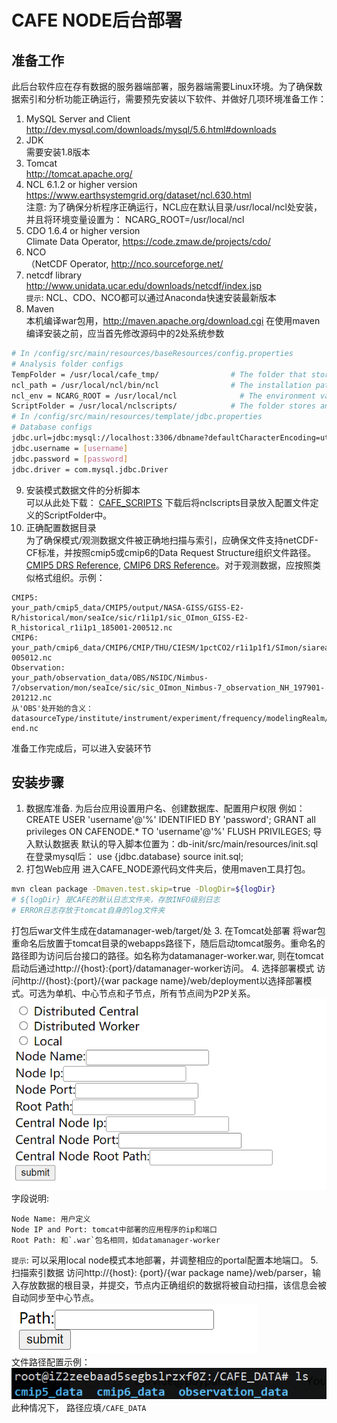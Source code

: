 # CAFE NODE后台部署
## 准备工作
此后台软件应在存有数据的服务器端部署，服务器端需要Linux环境。为了确保数据索引和分析功能正确运行，需要预先安装以下软件、并做好几项环境准备工作：
1. MySQL Server and Client  
http://dev.mysql.com/downloads/mysql/5.6.html#downloads
2. JDK  
需要安装1.8版本
3. Tomcat  
http://tomcat.apache.org/
4. NCL 6.1.2 or higher version  
https://www.earthsystemgrid.org/dataset/ncl.630.html    
注意: 为了确保分析程序正确运行，NCL应在默认目录/usr/local/ncl处安装，并且将环境变量设置为： NCARG_ROOT=/usr/local/ncl 
5. CDO 1.6.4 or higher version  
Climate Data Operator, https://code.zmaw.de/projects/cdo/    
6. NCO  
（NetCDF Operator, http://nco.sourceforge.net/     
7. netcdf library  
http://www.unidata.ucar.edu/downloads/netcdf/index.jsp  
`提示`: NCL、CDO、NCO都可以通过Anaconda快速安装最新版本
8. Maven  
本机编译war包用，http://maven.apache.org/download.cgi
在使用maven编译安装之前，应当首先修改源码中的2处系统参数
```Bash 
# In /config/src/main/resources/baseResources/config.properties
# Analysis folder configs
TempFolder = /usr/local/cafe_tmp/                # The folder that stores temporary files
ncl_path = /usr/local/ncl/bin/ncl                # The installation path of NCL
ncl_env = NCARG_ROOT = /usr/local/ncl              # The environment variable of NCL
ScriptFolder = /usr/local/nclscripts/            # The folder stores analytic scripts
# In /config/src/main/resources/template/jdbc.properties
# Database configs
jdbc.url=jdbc:mysql://localhost:3306/dbname?defaultCharacterEncoding=utf-8&autoReconnect=true&failOverReadOnly=false&maxReconnects=2
jdbc.username = [username]
jdbc.password = [password]
jdbc.driver = com.mysql.jdbc.Driver
```
9. 安装模式数据文件的分析脚本  
可以从此处下载：
[CAFE_SCRIPTS](https://github.com/THU-EarthInformationScienceLab/CAFE_SCRIPTS) 
下载后将nclscripts目录放入配置文件定义的ScriptFolder中。
10. 正确配置数据目录  
为了确保模式/观测数据文件被正确地扫描与索引，应确保文件支持netCDF-CF标准，并按照cmip5或cmip6的Data Request Structure组织文件路径。[CMIP5 DRS Reference](https://pcmdi.llnl.gov/mips/cmip5/docs/cmip5_data_reference_syntax_v0-19_clean.pdf?id=26), [CMIP6 DRS Reference](https://docs.google.com/document/d/1h0r8RZr_f3-8egBMMh7aqLwy3snpD6_MrDz1q8n5XUk)。对于观测数据，应按照类似格式组织。示例：  
```text
CMIP5: 
your_path/cmip5_data/CMIP5/output/NASA-GISS/GISS-E2-R/historical/mon/seaIce/sic/r1i1p1/sic_OImon_GISS-E2-R_historical_r1i1p1_185001-200512.nc
CMIP6: 
your_path/cmip6_data/CMIP6/CMIP/THU/CIESM/1pctCO2/r1i1p1f1/SImon/siareas/gn/v20200107/siareas_SImon_CIESM_1pctCO2_r1i1p1f1_gn_000101-005012.nc
Observation: 
your_path/observation_data/OBS/NSIDC/Nimbus-7/observation/mon/seaIce/sic/sic_OImon_Nimbus-7_observation_NH_197901-201212.nc
从'OBS'处开始的含义： datasourceType/institute/instrument/experiment/frequency/modelingRealm/variableName/variableName_mipTable_instrument_experiment_geographicalInfo_start-end.nc
```
准备工作完成后，可以进入安装环节
## 安装步骤
1. 数据库准备. 
为后台应用设置用户名、创建数据库、配置用户权限
例如：
CREATE USER 'username'@'%' IDENTIFIED BY 'password';
GRANT all privileges ON CAFENODE.* TO 'username'@'%'
FLUSH PRIVILEGES;
导入默认数据表
默认的导入脚本位置为：db-init/src/main/resources/init.sql
在登录mysql后：
use {jdbc.database}
source init.sql;
2. 打包Web应用
进入CAFE_NODE源代码文件夹后，使用maven工具打包。
```Bash 
mvn clean package -Dmaven.test.skip=true -DlogDir=${logDir}
# ${logDir} 是CAFE的默认日志文件夹，存放INFO级别日志
# ERROR日志存放于tomcat自身的log文件夹
```
打包后war文件生成在datamanager-web/target/处 
3. 在Tomcat处部署
将war包重命名后放置于tomcat目录的webapps路径下，随后启动tomcat服务。重命名的路径即为访问后台接口的路径。如名称为datamanager-worker.war, 则在tomcat启动后通过http://{host}:{port}/datamanager-worker访问。
4. 选择部署模式
访问http://{host}:{port}/{war package name}/web/deployment以选择部署模式。可选为单机、中心节点和子节点，所有节点间为P2P关系。  
![img](../deployment_configuration.png)  
字段说明:
```
Node Name: 用户定义
Node IP and Port: tomcat中部署的应用程序的ip和端口
Root Path: 和`.war`包名相同，如datamanager-worker
```
`提示`: 可以采用local node模式本地部署，并调整相应的portal配置本地端口。 
5. 扫描索引数据
访问http://{host}: {port}/{war package name}/web/parser，输入存放数据的根目录，并提交，节点内正确组织的数据将被自动扫描，该信息会被自动同步至中心节点。  
![img](../indexing_data.png)  
文件路径配置示例：  
![img](../parse_dir_example.png)  
此种情况下， 路径应填`/CAFE_DATA`
